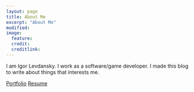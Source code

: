 ```yaml
---
layout: page
title: About Me
excerpt: "About Me"
modified: 
image: 
  feature:  
  credit: 
  creditlink: 
---
```


I am Igor Levdansky. I work as a software/game developer. I made this blog to write about things that interests me.

<a markdown="0" href="http://yungkee.github.io/portfolio" class="btn">Portfolio</a> <a markdown="0" href="https://yungkee.github.io/resume" class="btn">Resume</a>
